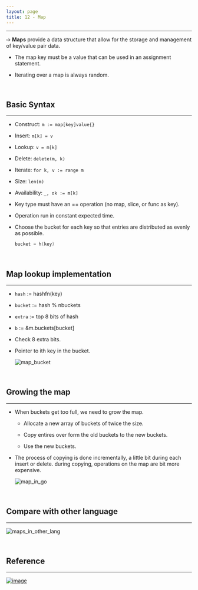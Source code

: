```yaml
---
layout: page
title: 12 - Map
---
```

***

<!-- markdownlint-disable MD002 MD022-->
➩ __Maps__ provide a data structure that allow for the storage and management of key/value pair data.

- The map key must be a value that can be used in an assignment statement.

- Iterating over a map is always random.

&nbsp;

## Basic Syntax
***
  
- Construct: `m := map[key]value{}`

- Insert: `m[k] = v`

- Lookup: `v = m[k]`

- Delete: `delete(m, k)`

- Iterate: `for k, v := range m`

- Size: `len(m)`

- Availability: `_, ok := m[k]`

- Key type must have an == operation (no map, slice, or func as key).

- Operation run in constant expected time.

- Choose the bucket for each key so that entries are distributed as evenly as possible.

    ```go
    bucket = h(key)
    ```

&nbsp;

## Map lookup implementation
***

- `hash` := hashfn(key)

- `bucket` := hash % nbuckets

- `extra` := top 8 bits of hash

- `b` := &m.buckets[bucket]

- Check 8 extra bits.

- Pointer to ith key in the bucket.

    ![map_bucket](https://github.com/g-kutty/go-tour/blob/gh-pages/public/images/map_bucket.png?raw=true)

&nbsp;

## Growing the map
***

- When buckets get too full, we need to grow the map.

  - Allocate a new array of buckets of twice the size.

  - Copy entires over form the old buckets to the new buckets.

  - Use the new buckets.

- The process of copying is done incrementally, a little bit during each insert or      delete. during copying, operations on the map are bit more expensive.

    ![map_in_go](https://github.com/g-kutty/go-tour/blob/gh-pages/public/images/map_in_go.png?raw=true)

&nbsp;

## Compare with other language
***

  ![maps_in_other_lang](https://github.com/g-kutty/go-tour/blob/gh-pages/public/images/maps_in_other_lang.png?raw=true)

&nbsp;

## Reference
***

[![image](https://github.com/g-kutty/go-tour/blob/gh-pages/public/images/youtube.png?raw=true)](https://www.youtube.com/watch?v=Tl7mi9QmLns&t=1414s_)
